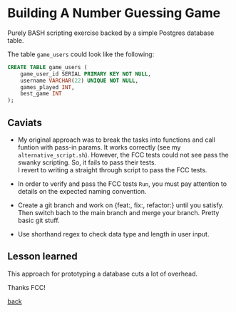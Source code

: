 # Building A Number Guessing Game

Purely BASH scripting exercise backed by a simple Postgres database table.

The table `game_users` could look like the following:

```sql
CREATE TABLE game_users (
    game_user_id SERIAL PRIMARY KEY NOT NULL,
    username VARCHAR(22) UNIQUE NOT NULL,
    games_played INT,
    best_game INT
);
```

## Caviats

* My original approach was to break the tasks into functions and call funtion with pass-in params.  It works correctly (see my `alternative_script.sh`).  However, the FCC tests could not see pass the swanky scripting.  So, it fails to pass their tests.  
I revert to writing a straight through script to pass the FCC tests.

* In order to verify and pass the FCC tests `Run`, you must pay attention to details on the expected naming convention.

* Create a git branch and work on {feat:, fix:, refactor:} until you satisfy.  Then switch bach to the main branch and merge your branch.  Pretty basic git stuff.

* Use shorthand regex to check data type and length in user input.

## Lesson learned

This approach for prototyping a database cuts a lot of overhead.

Thanks FCC!

[back](https://github.com/hurricanemark/relational_database#learn-bash-scripting-by-building-five-programs)
